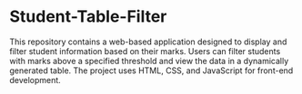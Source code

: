 # Student-Table-Filter
This repository contains a web-based application designed to display and filter student information based on their marks. Users can filter students with marks above a specified threshold and view the data in a dynamically generated table. The project uses HTML, CSS, and JavaScript for front-end development.
